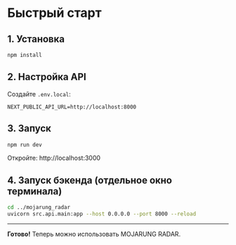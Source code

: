 # Быстрый старт

## 1. Установка

```bash
npm install
```

## 2. Настройка API

Создайте `.env.local`:

```
NEXT_PUBLIC_API_URL=http://localhost:8000
```

## 3. Запуск

```bash
npm run dev
```

Откройте: http://localhost:3000

## 4. Запуск бэкенда (отдельное окно терминала)

```bash
cd ../mojarung_radar
uvicorn src.api.main:app --host 0.0.0.0 --port 8000 --reload
```

---

**Готово!** Теперь можно использовать MOJARUNG RADAR.

